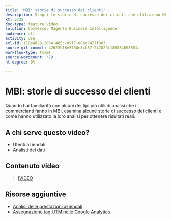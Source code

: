 ```yaml
---
title: 'MBI: storie di successo dei clienti'
description: Scopri le storie di successo dei clienti che utilizzano MBI.
kt: 5738
doc-type: feature video
solution: Commerce, Magento Business Intelligence
audience: all
activity: use
exl-id: 118e4d29-2064-465c-89f7-00bc7427f383
source-git-commit: 42622b18e5738e8cb57f247029c189884698851a
workflow-type: tm+mt
source-wordcount: '79'
ht-degree: 0%

---
```


# MBI: storie di successo dei clienti

Quando hai familiarità con alcuni dei tipi più utili di analisi che i commercianti fanno in MBI, esamina alcune storie di successo dei clienti e come hanno utilizzato la loro analisi per ottenere risultati reali.

## A chi serve questo video?

- Utenti aziendali
- Analisti dei dati

## Contenuto video

>[!VIDEO](https://video.tv.adobe.com/v/35992?quality=12&learn=on)

## Risorse aggiuntive

- [Analisi delle prestazioni aziendali](https://docs.magento.com/mbi/data-analyst/analysis/bus-perf-analysis.html)
- [Assegnazione tag UTM nelle Google Analytics](https://docs.magento.com/mbi/best-practices/utm-tagging-google.html)
